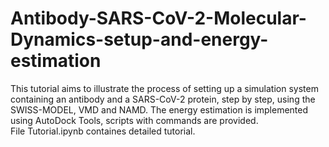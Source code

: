 # Antibody-SARS-CoV-2-Molecular-Dynamics-setup-and-energy-estimation
This tutorial aims to illustrate the process of setting up a simulation system containing an antibody and a SARS-CoV-2 protein, 
step by step, using the SWISS-MODEL, VMD and NAMD. The energy estimation is implemented using AutoDock Tools, scripts with commands are provided.<br>
File Tutorial.ipynb containes detailed tutorial. 
